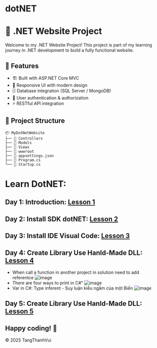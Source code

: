 # dotNET

# 🚀 .NET Website Project

Welcome to my .NET Website Project! This project is part of my learning journey in .NET development to build a fully functional website. 

## 📌 Features
- 🏗️ Built with ASP.NET Core MVC
- 🎨 Responsive UI with modern design
- 🗄️ Database integration (SQL Server / MongoDB)
- 🔐 User authentication & authorization
- ⚡ RESTful API integration

## 📂 Project Structure
```
📦 MyDotNetWebsite
├── 📁 Controllers
├── 📁 Models
├── 📁 Views
├── 📁 wwwroot
├── 📄 appsettings.json
├── 📄 Program.cs
└── 📄 Startup.cs
```

# Learn DotNET:

## Day 1: Introduction: [Lesson 1](https://www.youtube.com/playlist?list=PLayYhLZuuO9tV9PV2yeNQXolPc7XXw_7o)

## Day 2: Install SDK dotNET: [Lesson 2](https://www.youtube.com/playlist?list=PLayYhLZuuO9tV9PV2yeNQXolPc7XXw_7o)

## Day 3: Install IDE Visual Code: [Lesson 3](https://www.youtube.com/playlist?list=PLayYhLZuuO9tV9PV2yeNQXolPc7XXw_7o)

## Day 4: Create Library Use Hanld-Made DLL: [Lesson 4](https://www.youtube.com/watch?v=Zmyvs29NFQo&t=6238s&ab_channel=gi%C3%A1o.l%C3%A0ng)
- When call a function in another project in solution need to add referentce
  ![image](https://github.com/user-attachments/assets/88a0fb3f-179c-4f38-83b1-a08cd17604a8)
- There are four ways to print in C#"
  ![image](https://github.com/user-attachments/assets/3ea8e38f-86c1-4be0-9733-c9d83acb79e8)
- Var in C#: Type inferent - Suy luận kiểu ngầm của một Biến
  ![image](https://github.com/user-attachments/assets/d21955fe-e010-4084-8e45-1273f40d6377)

## Day 5: Create Library Use Hanld-Made DLL: [Lesson 5](https://www.youtube.com/watch?v=Wx_RHhEYGFQ&list=PLayYhLZuuO9tV9PV2yeNQXolPc7XXw_7o&index=9&t=4s&ab_channel=gi%C3%A1o.l%C3%A0ng)


## Happy coding! 🎉
© 2025 TangThanhVui
